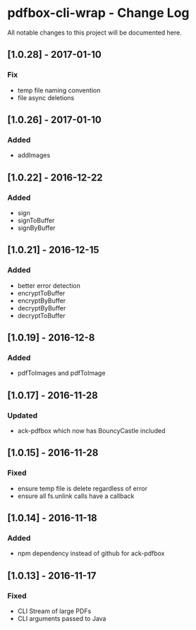 # pdfbox-cli-wrap - Change Log
All notable changes to this project will be documented here.

## [1.0.28] - 2017-01-10
### Fix
- temp file naming convention
- file async deletions

## [1.0.26] - 2017-01-10
### Added
- addImages

## [1.0.22] - 2016-12-22
### Added
- sign
- signToBuffer
- signByBuffer

## [1.0.21] - 2016-12-15
### Added
- better error detection
- encryptToBuffer
- encryptByBuffer
- decryptByBuffer
- decryptToBuffer

## [1.0.19] - 2016-12-8
### Added
- pdfToImages and pdfToImage

## [1.0.17] - 2016-11-28
### Updated
- ack-pdfbox which now has BouncyCastle included

## [1.0.15] - 2016-11-28
### Fixed
- ensure temp file is delete regardless of error
- ensure all fs.unlink calls have a callback

## [1.0.14] - 2016-11-18
### Added
- npm dependency instead of github for ack-pdfbox

## [1.0.13] - 2016-11-17
### Fixed
- CLI Stream of large PDFs
- CLI arguments passed to Java
